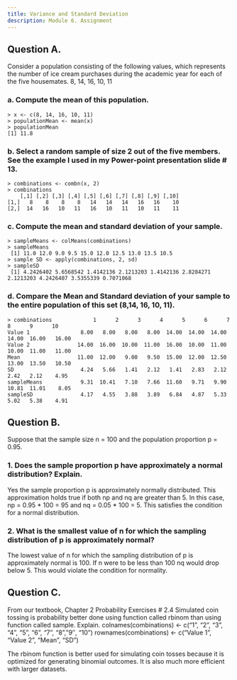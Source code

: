 ```yaml
---
title: Variance and Standard Deviation
description: Module 6. Assignment
---
```

## Question A.
Consider a population consisting of the following values, which represents the number of ice cream purchases during the academic year for each of the five housemates.
8, 14, 16, 10, 11

### a. Compute the mean of this population.

```
> x <- c(8, 14, 16, 10, 11)
> populationMean <- mean(x)
> populationMean
[1] 11.8
```

### b. Select a random sample of size 2 out of the five members. See the example I used in my Power-point presentation slide # 13. 

```
> combinations <- combn(x, 2)
> combinations
    [,1] [,2] [,3] [,4] [,5] [,6] [,7] [,8] [,9] [,10]
[1,]   8    8    8    8   14   14   14   16   16    10
[2,]  14   16   10   11   16   10   11   10   11    11
```

### c. Compute the mean and standard deviation of your sample.

```
> sampleMeans <- colMeans(combinations)
> sampleMeans
 [1] 11.0 12.0 9.0 9.5 15.0 12.0 12.5 13.0 13.5 10.5
> sample SD <- apply(combinations, 2, sd)
> sampleSD
 [1] 4.2426402 5.6568542 1.4142136 2.1213203 1.4142136 2.8284271 2.1213203 4.2426407 3.5355339 0.7071068
```

### d. Compare the Mean and Standard deviation of your sample to the entire population of this set (8,14, 16, 10, 11).

```
> combinations             1      2      3      4      5      6      7      8      9      10
Value 1                8.00   8.00   8.00   8.00  14.00  14.00  14.00  14.00  16.00   16.00
Value 2               14.00  16.00  10.00  11.00  16.00  10.00  11.00  10.00  11.00   11.00
Mean                  11.00  12.00   9.00   9.50  15.00  12.00  12.50  13.00  13.50   10.50
SD                     4.24   5.66   1.41   2.12   1.41   2.83   2.12   2.42   2.12    4.95
sampleMeans            9.31  10.41   7.10   7.66  11.60   9.71   9.90  10.81  11.01    8.05
sampleSD               4.17   4.55   3.88   3.89   6.84   4.87   5.33   5.02   5.38    4.91
```

## Question B. 

Suppose that the sample size n = 100 and the population proportion p = 0.95.
### 1. Does the sample proportion p have approximately a normal distribution? Explain.

Yes the sample proportion p is approximately normally distributed. This approximation holds true if both np and nq are greater than 5. In this case, np = 0.95 * 100 = 95 and nq = 0.05 * 100 = 5. This satisfies the condition for a normal distribution.

### 2. What is the smallest value of n for which the sampling distribution of p is approximately normal?   

The lowest value of n for which the sampling distribution of p is approximately normal is 100. If n were to be less than 100 nq would drop below 5. This would violate the condition for normality.

## Question C.

From our textbook, Chapter 2 Probability Exercises # 2.4
Simulated coin tossing is probability better done using function called rbinom than using function called sample.  Explain.
colnames(combinations) <- c(“1”, “2”, “3”, “4”, “5”, “6”, “7”, “8”,”9″, “10”)
rownames(combinations) <- c(“Value 1”, “Value 2”, “Mean”, “SD”)

The rbinom function is better used for simulating coin tosses because it is optimized for generating binomial outcomes. It is also much more efficient with larger datasets.